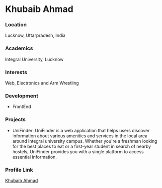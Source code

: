 # Khubaib Ahmad

### Location

Lucknow, Uttarpradesh, India

### Academics

Integral University, Lucknow

### Interests

Web, Electronics and Arm Wrestling

### Development

- FrontEnd

### Projects

- UniFinder: UniFinder is a web application that helps users discover information about various amenities and services in the local area around Integral university campus. Whether you're a freshman looking for the best places to eat or a first-year student in search of nearby hostels, UniFinder provides you with a single platform to access essential information.

### Profile Link

[Khubaib Ahmad](https://github.com/khubaibkm)
